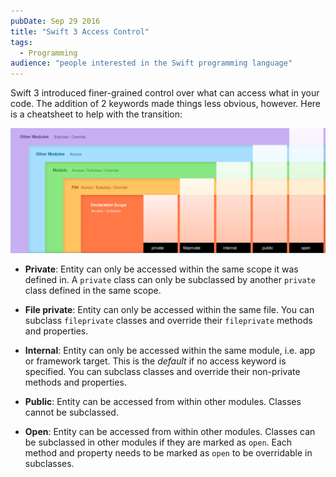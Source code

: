 ```yaml
---
pubDate: Sep 29 2016
title: "Swift 3 Access Control"
tags:
  - Programming
audience: "people interested in the Swift programming language"
---
```


Swift 3 introduced finer-grained control over what can access what in your code.
The addition of 2 keywords made things less obvious, however. Here is a
cheatsheet to help with the transition:

![Swift 3 access control keywords](./swift-3-access-control.svg)

- **Private**: Entity can only be accessed within the same scope it was defined
  in. A `private` class can only be subclassed by another `private` class
  defined in the same scope.

- **File private**: Entity can only be accessed within the same file. You can
  subclass `fileprivate` classes and override their `fileprivate` methods and
  properties.

- **Internal**: Entity can only be accessed within the same module, i.e. app or
  framework target. This is the *default* if no access keyword is specified. You
  can subclass classes and override their non-private methods and properties.

- **Public**: Entity can be accessed from within other modules. Classes cannot
  be subclassed.

- **Open**: Entity can be accessed from within other modules. Classes can be
  subclassed in other modules if they are marked as `open`. Each method and
  property needs to be marked as `open` to be overridable in subclasses.
